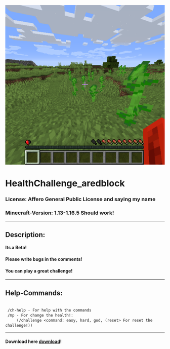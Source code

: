 ![Error at loading](logo.png)
# HealthChallenge_aredblock

### License: Affero General Public License and saying my name
### Minecraft-Version: 1.13-1.16.5 Should work!
<hr>

## Description:
#### Its a Beta!
#### Please write bugs in the comments!
#### You can play a great challenge!

<hr>

## Help-Commands:

````

 /ch-help - For help with the commands
 /mp - For change the health!: 
     (/challenge <command: easy, hard, god, (reset> For reset the challenge!))

````

<hr>


#### Download here [download](https://www.mediafire.com/file/09xfxgn48iy7gng/health_challenge-0.5.jar/file)!
